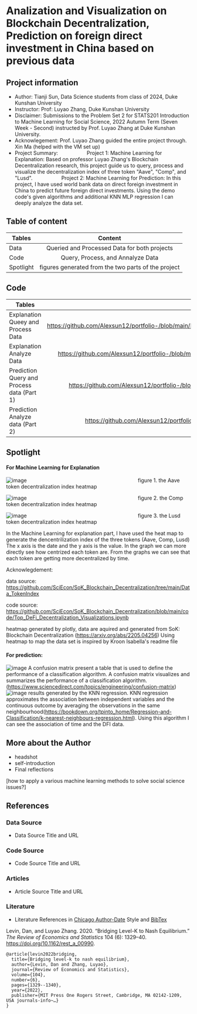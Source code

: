 # Analization and Visualization on Blockchain Decentralization, Prediction on foreign direct investment in China based on previous data

## Project information
* Author: Tianji Sun, Data Science students from class of 2024, Duke Kunshan University
* Instructor: Prof: Luyao Zhang, Duke Kunshan University
* Disclaimer: Submissions to the Problem Set 2 for STATS201 Introduction to Machine Learning for Social Science, 2022 Autumn Term (Seven Week - Second) instructed by Prof. Luyao Zhang at Duke Kunshan University.
* Acknowlegement: Prof. Luyao Zhang guided the entire project through. Xin Ma (helped with the VM set up)
* Project Summary:  &nbsp; &nbsp; &nbsp; &nbsp; &nbsp; &nbsp; &nbsp; &nbsp;&nbsp; &nbsp; Project 1: Machine Learning for Explanation:
Based on professor Luyao Zhang's Blockchain Decentralization research, this project guide us to query, process and visualize the decentralization index of three token "Aave", "Comp", and "Lusd".&nbsp; &nbsp; &nbsp; &nbsp; &nbsp; &nbsp; &nbsp; &nbsp; &nbsp; &nbsp; Project 2: Machine Learning for Prediction:
In this project, I have used world bank data on direct foreign investment in China to predict future foreign  direct investments. Using the demo code's given algorithms and additional KNN MLP regression I can deeply analyze the data set.

## Table of content
| Tables        | Content                                                |
| ------------- |:-------------:                                     |
| Data    | Queried and Processed Data for both projects |
| Code     | Query, Process, and Annalyze Data|
| Spotlight | figures generated from the two parts of the project|  



## Code
| Tables        | URL                                                |
| ------------- |:-------------:                                     |
| Explanation Queey and Process Data     | https://github.com/Alexsun12/portfolio-/blob/main/Problem%20set%202/Code/Explanation/Query%20and%20Processed%20Data.ipynb |
| Explanation Analyze Data     | https://github.com/Alexsun12/portfolio-/blob/main/Problem%20set%202/Code/Explanation/Analyze%20Data(Visualization).ipynb |
| Prediction Query and Process data (Part 1) | https://github.com/Alexsun12/portfolio-/blob/main/Problem%20set%202/Code/Prediction/Query_and_Process_Data.ipynb|  
| Prediction Analyze data (Part 2) |https://github.com/Alexsun12/portfolio-/blob/main/Problem%20set%202/Code/Prediction/Analyze_Data.ipynb |  



## Spotlight
#### For Machine Learning for Explanation
![image](https://user-images.githubusercontent.com/117652452/205329125-1f3cdb5f-104a-42a8-b8e2-78a8b41f8197.png)
&nbsp; &nbsp; &nbsp; &nbsp; &nbsp; &nbsp; &nbsp; &nbsp; &nbsp; &nbsp; &nbsp; &nbsp; &nbsp; &nbsp; &nbsp; &nbsp; &nbsp; &nbsp; &nbsp; &nbsp; &nbsp; &nbsp; &nbsp; &nbsp; &nbsp; &nbsp; &nbsp; &nbsp; &nbsp; &nbsp; &nbsp; &nbsp; &nbsp; &nbsp; &nbsp; &nbsp; &nbsp; &nbsp; figure 1. the Aave token decentralization index heatmap

![image](https://user-images.githubusercontent.com/117652452/205329480-afd763b9-2e38-42c8-ad70-831d9514931b.png)
&nbsp; &nbsp; &nbsp; &nbsp; &nbsp; &nbsp; &nbsp; &nbsp; &nbsp; &nbsp; &nbsp; &nbsp; &nbsp; &nbsp; &nbsp; &nbsp; &nbsp; &nbsp; &nbsp; &nbsp; &nbsp; &nbsp; &nbsp; &nbsp; &nbsp; &nbsp; &nbsp; &nbsp; &nbsp; &nbsp; &nbsp; &nbsp; &nbsp; &nbsp; &nbsp; &nbsp; &nbsp; &nbsp; figure 2. the Comp token decentralization index heatmap

![image](https://user-images.githubusercontent.com/117652452/205330578-dc5550ae-2570-4d89-a632-4741e346d4f9.png)
&nbsp; &nbsp; &nbsp; &nbsp; &nbsp; &nbsp; &nbsp; &nbsp; &nbsp; &nbsp; &nbsp; &nbsp; &nbsp; &nbsp; &nbsp; &nbsp; &nbsp; &nbsp; &nbsp; &nbsp; &nbsp; &nbsp; &nbsp; &nbsp; &nbsp; &nbsp; &nbsp; &nbsp; &nbsp; &nbsp; &nbsp; &nbsp; &nbsp; &nbsp; &nbsp; &nbsp; &nbsp; &nbsp; figure 3. the Lusd token decentralization index heatmap

In the Machine Learning for explanation part, I have used the heat map to generate the dencentrilization index of the three tokens (Aave, Comp, Lusd) The x axis is the date and the y axis is the value. In the graph we can more directly see how centrized each token are. From the graphs we can see that each token are getting more decentralized by time.

Acknowlegdement: 

data source: https://github.com/SciEcon/SoK_Blockchain_Decentralization/tree/main/Data_TokenIndex

code source: https://github.com/SciEcon/SoK_Blockchain_Decentralization/blob/main/code/Top_DeFi_Decentralization_Visualizations.ipynb

heatmap generated by plotly, data are aquired and generated from SoK: Blockchain Decentralization (https://arxiv.org/abs/2205.04256)
Using heatmap to map the data set is inspired by Kroon Isabella's readme file
           
#### For prediction:
![image](https://user-images.githubusercontent.com/117652452/205502912-f0c3403e-1b3c-4acd-8ccc-0c35407e476d.png)
A confusion matrix present a table that is used to define the performance of a classification algorithm. A confusion matrix visualizes and summarizes the performance of a classification algorithm.(https://www.sciencedirect.com/topics/engineering/confusion-matrix)
![image](https://user-images.githubusercontent.com/117652452/205506979-001cd299-b407-47e3-a274-01eca0581dff.png)
results generated by the KNN regression. KNN regression approximates the association between independent variables and the continuous outcome by averaging the observations in the same neighbourhood(https://bookdown.org/tpinto_home/Regression-and-Classification/k-nearest-neighbours-regression.html). Using this algorithm I can see the association of time and the DFI data.

## More about the Author
- headshot
- self-introduction
- Final reflections 

[how to apply a various machine learning methods to solve social science issues?]

## References

### Data Source
- Data Source Title and URL
### Code Source
- Code Source Title and URL
### Articles
- Article Source Title and URL
### Literature
- Literature References in [Chicago Author-Date](https://www.chicagomanualofstyle.org/tools_citationguide/citation-guide-2.html) Style and [BibTex](https://scholar.google.com/) 

Levin, Dan, and Luyao Zhang. 2020. “Bridging Level-K to Nash Equilibrium.” *The Review of Economics and Statistics* 104 (6): 1329–40. https://doi.org/10.1162/rest_a_00990.

```
@article{levin2022bridging,
  title={Bridging level-k to nash equilibrium},
  author={Levin, Dan and Zhang, Luyao},
  journal={Review of Economics and Statistics},
  volume={104},
  number={6},
  pages={1329--1340},
  year={2022},
  publisher={MIT Press One Rogers Street, Cambridge, MA 02142-1209, USA journals-info~…}
}
```

